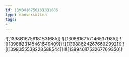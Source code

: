 ```yaml
---
id: 1398816756181831685
type: conversation
tags:
- 
---
```

![[1398816756181831685]]
![[1398816757146537985]]
![[1398823145461649409]]
![[1398862426766929921]]
![[1399355538228588544]]
![[1399401753267769350]]

